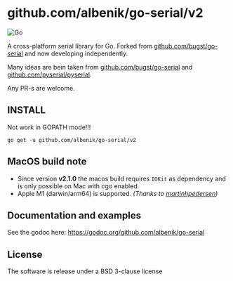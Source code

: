 # github.com/albenik/go-serial/v2

![Go](https://github.com/albenik/go-serial/workflows/Go/badge.svg)

A cross-platform serial library for Go. Forked from [github.com/bugst/go-serial](https://github.com/bugst/go-serial) and
now developing independently.

Many ideas are bein taken from [github.com/bugst/go-serial](https://github.com/bugst/go-serial)
and [github.com/pyserial/pyserial](https://github.com/pyserial/pyserial).

Any PR-s are welcome.

## INSTALL

Not work in GOPATH mode!!!

```
go get -u github.com/albenik/go-serial/v2
```

## MacOS build note

* Since version **v2.1.0** the macos build requires `IOKit` as dependency and is only possible on Mac with cgo enabled.
* Apple M1 (darwin/arm64) is supported. _(Thanks to [martinhpedersen](https://github.com/albenik/go-serial/pull/25))_

## Documentation and examples

See the godoc here: https://godoc.org/github.com/albenik/go-serial

## License

The software is release under a BSD 3-clause license

